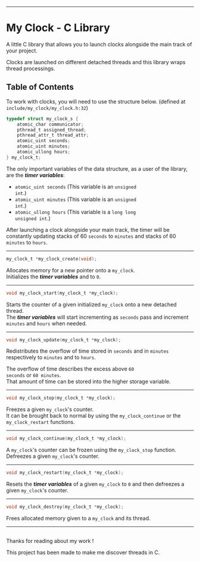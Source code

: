 ***

# My Clock - C Library

A little C library that allows you to launch clocks alongside the main track of your project.<br>

Clocks are launched on different detached threads and this library wraps thread processings.<br>

## Table of Contents

To work with clocks, you will need to use the structure below. (defined at <code>include/my_clock/my_clock.h:32</code>)<br>

```C
typedef struct my_clock_s {
    atomic_char communicator;
    pthread_t assigned_thread;
    pthread_attr_t thread_attr;
    atomic_uint seconds;
    atomic_uint minutes;
    atomic_ullong hours;
} my_clock_t;
```

The only important variables of the data structure, as a user of the library, are the __*timer variables*__:<br>

* <code>atomic_uint seconds</code> (This variable is an <code>unsigned int</code>.)
* <code>atomic_uint minutes</code> (This variable is an <code>unsigned int</code>.)
* <code>atomic_ullong hours</code> (This variable is a <code>long long unsigned int</code>.)

After launching a clock alongside your main track, the timer will be constantly updating
stacks of 60 <code>seconds</code> to <code>minutes</code> and stacks of 60 <code>minutes</code> to <code>hours</code>.

---

```C
my_clock_t *my_clock_create(void);
```

Allocates memory for a new pointer onto a <code>my_clock</code>.<br>
Initializes the __*timer variables*__ and to <code>0</code>.<br>

---

```C
void my_clock_start(my_clock_t *my_clock);
```

Starts the counter of a given initialized <code>my_clock</code> onto a new detached thread.<br>
The __*timer variables*__ will start incrementing as <code>seconds</code> pass and
increment <code>minutes</code> and <code>hours</code> when needed.<br>

---

```C
void my_clock_update(my_clock_t *my_clock);
```

Redistributes the overflow of time stored in <code>seconds</code> and in <code>minutes</code>
respectively to <code>minutes</code> and to <code>hours</code>.<br>

The overflow of time describes the excess above <code>60 seconds</code> or <code>60 minutes</code>.<br>
That amount of time can be stored into the higher storage variable.<br>

---

```C
void my_clock_stop(my_clock_t *my_clock);
```

Freezes a given <code>my_clock</code>'s counter.<br>
It can be brought back to normal by using the <code>my_clock_continue</code> or the <code>my_clock_restart</code> functions.

---

```C
void my_clock_continue(my_clock_t *my_clock);
```

A <code>my_clock</code>'s counter can be frozen using the <code>my_clock_stop</code> function.<br>
Defreezes a given <code>my_clock</code>'s counter.<br>

---

```C
void my_clock_restart(my_clock_t *my_clock);
```

Resets the __*timer variables*__ of a given <code>my_clock</code> to <code>0</code> and then
defreezes a given <code>my_clock</code>'s counter.<br>

---

```C
void my_clock_destroy(my_clock_t *my_clock);
```

Frees allocated memory given to a <code>my_clock</code> and its thread.<br>

---

##

Thanks for reading about my work !

This project has been made to make me discover threads in C.

